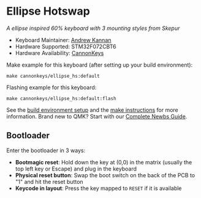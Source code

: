 # Ellipse Hotswap

*A ellipse inspired 60% keyboard with 3 mounting styles from Skepur*

* Keyboard Maintainer: [Andrew Kannan](https://github.com/awkannan)
* Hardware Supported: STM32F072CBT6
* Hardware Availability: [CannonKeys](https://cannonkeys.com)

Make example for this keyboard (after setting up your build environment):

    make cannonkeys/ellipse_hs:default

Flashing example for this keyboard:

    make cannonkeys/ellipse_hs:default:flash

See the [build environment setup](https://docs.qmk.fm/#/getting_started_build_tools) and the [make instructions](https://docs.qmk.fm/#/getting_started_make_guide) for more information. Brand new to QMK? Start with our [Complete Newbs Guide](https://docs.qmk.fm/#/newbs).

## Bootloader

Enter the bootloader in 3 ways:

* **Bootmagic reset**: Hold down the key at (0,0) in the matrix (usually the top left key or Escape) and plug in the keyboard
* **Physical reset button**: Swap the boot switch on the back of the PCB to "1" and hit the reset button
* **Keycode in layout**: Press the key mapped to `RESET` if it is available
